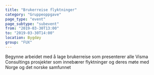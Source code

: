 ```yaml
---
title: "Brukerreise flyktninger"
category: "Gruppeoppgave"
page_type: "event"
page_subtype: "subevent"
from: "2019-03-30T13:00"
to: "2019-03-30T14:00"
location: Bygdøy
group: "FUX"
---
```

Begynne arbeidet med å lage brukerreise som presenterer alle Visma Consultings prosjekter som innebærer flyktninger og deres møte med Norge og det norske samfunnet
